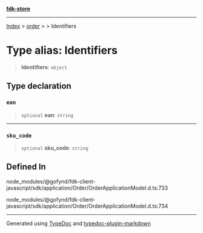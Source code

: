 [**fdk-store**](../../../README.md)
***

[Index](../../../API.md) > [order](../../README.md) > [<internal>](../README.md) > Identifiers

# Type alias: Identifiers

> **Identifiers**: `object`

## Type declaration

### `ean`

> `optional` **ean**: `string`

***

### `sku_code`

> `optional` **sku\_code**: `string`

## Defined In

node\_modules/@gofynd/fdk-client-javascript/sdk/application/Order/OrderApplicationModel.d.ts:733

node\_modules/@gofynd/fdk-client-javascript/sdk/application/Order/OrderApplicationModel.d.ts:734

***
Generated using [TypeDoc](https://typedoc.org/) and [typedoc-plugin-markdown](https://www.npmjs.com/package/typedoc-plugin-markdown)
